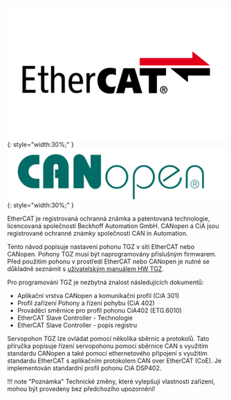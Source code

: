 ![ECAT logo](../../../../source/img/ECATlogo1.png){: style="width:30%;" }
![CANopen logo](../../../../source/img/CANopenLogo1.png){: style="width:30%;" }   

EtherCAT je registrovaná ochranná známka a patentovaná technologie, licencovaná společností Beckhoff Automation GmbH.
CANopen a CiA jsou registrované ochranné známky společnosti CAN in Automation.

Tento návod popisuje nastavení pohonu TGZ v síti EtherCAT nebo CANopen. Pohony TGZ musí být naprogramovány příslušným firmwarem.
Před použitím pohonu v prostředí EtherCAT nebo CANopen je nutné se důkladně seznámit s [uživatelským manuálem HW TGZ](../../../../CZ/TGZ/TGZ-D-48-13/md/mark.md).

Pro programování TGZ je nezbytná znalost následujících dokumentů:

- Aplikační vrstva CANopen a komunikační profil (CiA 301)
- Profil zařízení Pohony a řízení pohybu (CiA 402)
- Prováděcí směrnice pro profil pohonu CiA402 (ETG.6010)
- EtherCAT Slave Controller - Technologie
- EtherCAT Slave Controller - popis registru

Servopohon TGZ lze ovládat pomocí několika sběrnic a protokolů.
Tato příručka popisuje řízení servopohonu pomocí sběrnice CAN s využitím standardu CANopen a také pomocí ethernetového připojení s využitím standardu EtherCAT s aplikačním protokolem CAN over EtherCAT (CoE).
Je implementován standardní profil pohonu CiA DSP402.

!!! note "Poznámka"
	Technické změny, které vylepšují vlastnosti zařízení, mohou být provedeny bez předchozího upozornění!